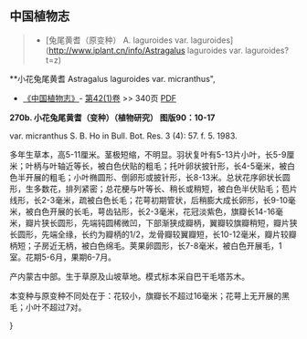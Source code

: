 
## 中国植物志

> * [兔尾黄耆（原变种）  A.  laguroides var. laguroides](http://www.iplant.cn/info/Astragalus laguroides var. laguroides?t=z)

**小花兔尾黄耆 Astragalus laguroides var. micranthus",

* [《中国植物志》](http://www.iplant.cn/frps)- [第42(1)卷](http://www.iplant.cn/frps/vol/42(1)) >> 340页 [PDF](http://www.iplant.cn/frps/pdf/42(1)/340.pdf)

**270b. 小花兔尾黄耆（变种）（植物研究） 图版90：10-17**

var. micranthus S. B. Ho in Bull. Bot. Res. 3 (4): 57. f. 5. 1983.

多年生草本，高5-11厘米。茎极短缩，不明显。羽状复叶有5-13片小叶，长5-9厘米；叶柄与叶轴近等长，被白色伏贴的粗毛；托叶卵状披针形，长4-5毫米，被白色半开展的粗毛；小叶椭圆形、倒卵形或披针形，长8-13米。总状花序卵状长圆形，生多数花，排列紧密；总花梗与叶等长、稍长或稍短，被白色半伏贴毛；苞片线形，长2-3毫米，疏被白色长毛；花萼初期管状，后稍膨大成长卵形，长9-10毫米，被白色开展的长毛，萼齿钻形，长2-3毫米，花冠淡紫色，旗瓣长14-16毫米，瓣片狭长圆形，先端钝圆稀微凹，下部渐狭成瓣柄，翼瓣较旗瓣稍短，瓣片狭长圆形，先端全缘，长约为瓣柄的1/2，龙骨瓣较翼瓣短，长10-12毫米，瓣片较瓣柄短；子房近无柄，被白色绵毛。荚果卵圆形，长7-8毫米，被白色开展毛，1室。花期5-6月，果期6-7月。

产内蒙古中部。生于草原及山坡草地。模式标本采自巴干毛塔苏木。

本变种与原变种不同处在于：花较小，旗瓣长不超过16毫米；花萼上无开展的黑毛；小叶不超过7对。

}